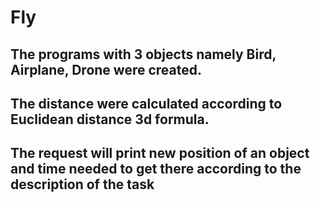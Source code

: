 # Fly
## The programs with 3 objects namely Bird, Airplane, Drone were created. 
## The distance were calculated according to Euclidean distance 3d formula. 
## The request will print new position of an object and time needed to get there according to the description of the task

